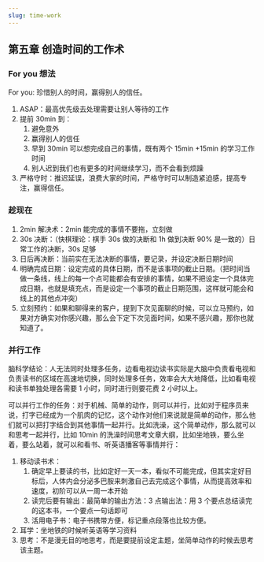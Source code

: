 ```yaml
---
slug: time-work
---
```

## 第五章 创造时间的工作术

### For you 想法

For you: 珍惜别人的时间，赢得别人的信任。

1. ASAP：最高优先级去处理需要让别人等待的工作
2. 提前 30min 到：
    1. 避免意外
    2. 赢得别人的信任
    3. 早到 30min 可以想完成自己的事情，既有两个 15min +15min 的学习工作时间
    4. 别人迟到我们也有更多的时间继续学习，而不会看到烦躁
3. 严格守时：推迟延误，浪费大家的时间，严格守时可以制造紧迫感，提高专注，赢得信任。

### 趁现在

1. 2min 解决术：2min 能完成的事情不要拖，立刻做
2. 30s 决断：（快棋理论：棋手 30s 做的决断和 1h 做到决断 90% 是一致的）日常工作的决断，30s 足够
3. 日后再决断：当前实在无法决断的事情，要记录，并设定决断日期时间
4. 明确完成日期：设定完成的具体日期，而不是该事项的截止日期。（把时间当做一条线，线上的每一个点可能都会有安排的事情，如果不把设定一个具体完成日期，也就是填充点，而是设定一个事项的截止日期范围，这样就可能会和线上的其他点冲突）
5. 立刻预约：如果和聊得来的客户，提到下次见面聊的时候，可以立马预约，如果对方确实对你感兴趣，那么会下定下次见面时间，如果不感兴趣，那你也就知道了。

### 并行工作

脑科学结论：人无法同时处理多任务，边看电视边读书实际是大脑中负责看电视和负责读书的区域在高速地切换，同时处理多任务，效率会大大地降低，比如看电视和读书单独处理各需要 1 小时，同时进行则要花费 2 小时以上。

可以并行工作的任务：对于机械、简单的动作，则可以并行，比如对于程序员来说，打字已经成为一个肌肉的记忆，这个动作对他们来说就是简单的动作，那么他们就可以把打字结合到其他事情一起并行。比如洗澡，这个简单动作，那么就可以和思考一起并行，比如 10min 的洗澡时间思考文章大纲，比如坐地铁，要么坐着，要么站着，就可以和看书、听英语播客等事情并行：

1. 移动读书术：
    1. 确定早上要读的书，比如定好一天一本，看似不可能完成，但其实定好目标后，人体内会分泌多巴胺来刺激自己去完成这个事情，从而提高效率和速度，初阶可以从一周一本开始
    2. 读完后要有输出：最简单的输出方法：3 点输出法：用 3 个要点总结读完的这本书，一个要点一句话即可
    3. 活用电子书：电子书携带方便，标记重点段落也比较方便。
2. 耳学：坐地铁的时候听英语等学习资料
3. 思考：不是漫无目的地思考，而是要提前设定主题，坐简单动作的时候去思考该主题。 